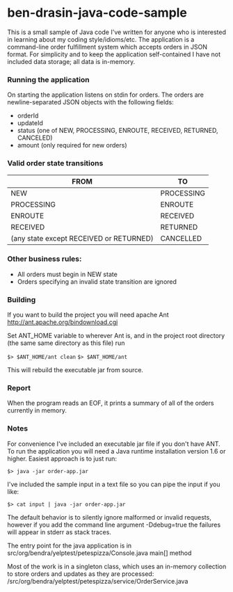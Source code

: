 ben-drasin-java-code-sample
===========================

This is a small sample of Java code I've written for anyone who is interested in learning about my coding style/idioms/etc.  The application is a command-line order fulfillment system which accepts orders in JSON format.  For simplicity and to keep the application self-contained I have not included data storage; all data is in-memory.

### Running the application
On starting the application listens on stdin for orders.  The orders are newline-separated JSON objects with the following fields:
* orderId
* updateId
* status (one of NEW, PROCESSING, ENROUTE, RECEIVED, RETURNED, CANCELED)
* amount (only required for new orders) 

### Valid order state transitions

FROM | TO
---- | ----
NEW | PROCESSING
PROCESSING | ENROUTE
ENROUTE | RECEIVED
RECEIVED | RETURNED 
(any state except RECEIVED or RETURNED) | CANCELLED 

### Other business rules:
* All orders must begin in NEW state
* Orders specifying an invalid state transition are ignored

### Building
If you want to build the project you will need apache Ant
http://ant.apache.org/bindownload.cgi

Set ANT_HOME variable to wherever Ant is, and in the project root directory (the same same directory as this file) run

`$> $ANT_HOME/ant clean`
`$> $ANT_HOME/ant`

This will rebuild the executable jar from source.

### Report
When the program reads an EOF, it prints a summary of all of the orders currently in memory.

### Notes
For convenience I've included an executable jar file if you don't have ANT.  
To run the application you will need a Java runtime installation version 1.6 or higher.
Easiest approach is to just run:

`$> java -jar order-app.jar`

I've included the sample input in a text file so you can pipe the input if you like:

`$> cat input | java -jar order-app.jar`

The default behavior is to silently ignore malformed or invalid requests, however if you add the command line argument -Ddebug=true the failures will appear in stderr as stack traces.


The entry point for the java application is in 
src/org/bendra/yelptest/petespizza/Console.java main[] method

Most of the work is in a singleton class, which uses an in-memory collection to store orders and updates as they are processed:
/src/org/bendra/yelptest/petespizza/service/OrderService.java
